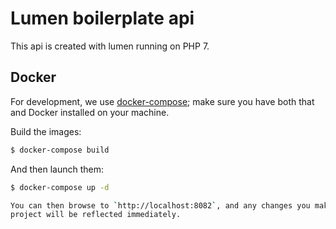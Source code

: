 # Lumen boilerplate api

This api is created with lumen running on PHP 7.

## Docker

For development, we use [docker-compose](https://docs.docker.com/compose/);
make sure you have both that and Docker installed on your machine.

Build the images:

```bash
$ docker-compose build
```

And then launch them:

```bash
$ docker-compose up -d

You can then browse to `http://localhost:8082`, and any changes you make in the
project will be reflected immediately.
